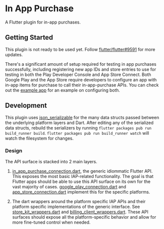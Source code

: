 # In App Purchase

A Flutter plugin for in-app purchases.

## Getting Started

This plugin is not ready to be used yet. Follow
[flutter/flutter#9591](https://github.com/flutter/flutter/issues/9591) for more
updates.

There's a significant amount of setup required for testing in app purchases
successfully, including registering new app IDs and store entries to use for
testing in both the Play Developer Console and App Store Connect. Both Google
Play and the App Store require developers to configure an app with in-app items
for purchase to call their in-app-purchase APIs. You can check out the [example
app](example/README.md) for an example on configuring both.

## Development

This plugin uses
[json_serializable](https://pub.dartlang.org/packages/json_serializable) for the
many data structs passed between the underlying platform layers and Dart. After
editing any of the serialized data structs, rebuild the serializers by running
`flutter packages pub run build_runner build`. `flutter packages pub run
build_runner watch` will watch the filesystem for changes.

### Design

The API surface is stacked into 2 main layers.

1. [in_app_purchase_connection.dart](lib/src/in_app_purchase_connection.dart),
   the generic idiommatic Flutter API. This exposes the most basic IAP-related
   functionality. The goal is that Flutter apps should be able to use this API
   surface on its own for the vast majority of cases.
   [google_play_connection.dart](lib/src/google_play_connection.dart) and
   [app_store_connection.dart](lib/src/app_store_connection.dart) implement this
   for the specific platforms.

2. The dart wrappers around the platform specific IAP APIs and their platform
   specific implementations of the generic interface. See
   [store_kit_wrappers.dart](lib/src/store_kit_wrappers.dart) and
   [billing_client_wrappers.dart](lib/src/billing_client_wrappers.dart). These
   API surfaces should expose all the platform-specific behavior and allow for
   more fine-tuned control when needed.